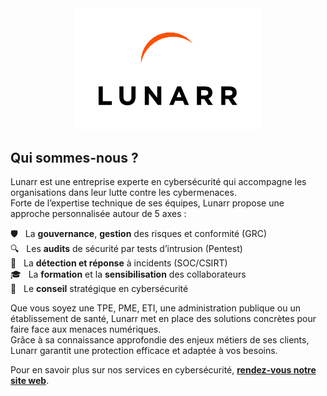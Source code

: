 <div align="center">
  <a href="https://www.lunarr.fr">
    <img src="./assets/images/logo.png" width="300px">
  </a>
</div>

## Qui sommes-nous ?

Lunarr est une entreprise experte en cybersécurité qui accompagne les organisations dans leur lutte contre les cybermenaces.  
Forte de l’expertise technique de ses équipes, Lunarr propose une approche personnalisée autour de 5 axes :

🛡️ &nbsp; La **gouvernance**, **gestion** des risques et conformité (GRC)  
🔍 &nbsp; Les **audits** de sécurité par tests d’intrusion (Pentest)  
🚨 &nbsp; La **détection et réponse** à incidents (SOC/CSIRT)  
🎓 &nbsp; La **formation** et la **sensibilisation** des collaborateurs  
🧠 &nbsp; Le **conseil** stratégique en cybersécurité
  
Que vous soyez une TPE, PME, ETI, une administration publique ou un établissement de santé, Lunarr met en place des solutions concrètes
pour faire face aux menaces numériques.  
Grâce à sa connaissance approfondie des enjeux métiers de ses clients, Lunarr garantit une
protection efficace et adaptée à vos besoins.

Pour en savoir plus sur nos services en cybersécurité, **[rendez-vous notre site web](https://www.lunarr.fr)**.
